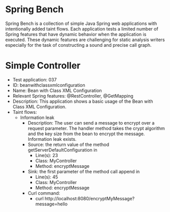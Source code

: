 # Spring Bench

Spring Bench is a collection of simple Java Spring web applications with intentionally added taint flows. 
Each application tests a limited number of Spring features that have dynamic behavior when the application is executed. 
These dynamic features are challenging for static analysis writers especially for the task of constructing a sound and precise call graph.   


# Simple Controller

* Test application: 037
* ID: beanwithclassxmlconfiguration
* Name: Bean with Class XML Configuration
* Relevant Spring features: @RestController, @GetMapping
* Description: This application shows a basic usage of the Bean with Class XML Configuration.
* Taint flows: 
  * Information leak
    * Description: The user can send a message to encrypt over a request parameter. The handler method takes the crypt algorithm and the key size from the bean to encrypt the message. Information leak exists.  
    * Source: the return value of the method getServerDefaultConfiguration in 
        * Line(s): 23
        * Class: MyController
        * Method: encryptMessage
    * Sink: the first parameter of the method call append in
        * Line(s): 45
        * Class: MyController
        * Method: encryptMessage
    * Curl command: 
        * curl http://localhost:8080/encryptMyMessage?message=hello


